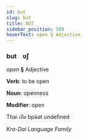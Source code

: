 ```yaml
---
id: but
slug: but
title: BUT
sidebar_position: 589
hoverText: open § Adjective
---
```


### but&emsp;<span kind="abugida">ʋ̆ʃ</span>

*open* **§** Adjective

**Verb**: to be open

**Noun**: openness

**Modifier**: open

Thai เปิด bpə̀ət undefined

*Kra-Dai Language Family*
